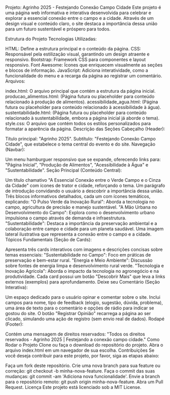 Projeto: Agrinho 2025 - Festejando Conexão Campo Cidade
Este projeto é uma página web informativa e interativa desenvolvida para celebrar e explorar a essencial conexão entre o campo e a cidade. Através de um design visual e conteúdo claro, o site destaca a importância dessa união para um futuro sustentável e próspero para todos.

Estrutura do Projeto
Tecnologias Utilizadas:

HTML: Define a estrutura principal e o conteúdo da página.
CSS: Responsável pela estilização visual, garantindo um design atraente e responsivo.
Bootstrap: Framework CSS para componentes e layout responsivo.
Font Awesome: Ícones que enriquecem visualmente as seções e blocos de informação.
JavaScript: Adiciona interatividade, como a funcionalidade do menu e a recarga da página ao registrar um comentário.
Arquivos:

index.html: O arquivo principal que contém a estrutura da página inicial.
producao_alimentos.html: (Página futura ou placeholder para conteúdo relacionado à produção de alimentos).
acessibilidade_agua.html: (Página futura ou placeholder para conteúdo relacionado à acessibilidade à água).
sustentabilidade.html: (Página futura ou placeholder para conteúdo relacionado à sustentabilidade, embora a página inicial já aborde o tema).
style.css: O arquivo que contém todos os estilos personalizados para formatar a aparência da página.
Descrição das Seções
Cabeçalho (Header):

Título principal: "Agrinho 2025".
Subtítulo: "Festejando Conexão Campo Cidade", que estabelece o tema central do evento e do site.
Navegação (Navbar):

Um menu hamburguer responsivo que se expande, oferecendo links para: "Página Inicial", "Produção de Alimentos", "Acessibilidade à Água" e "Sustentabilidade".
Seção Principal (Conteúdo Central):

Um título chamativo "A Essencial Conexão entre o Verde Campo e o Cinza da Cidade" com ícones de trator e cidade, reforçando o tema.
Um parágrafo de introdução convidando o usuário a descobrir a importância dessa união.
Três blocos informativos detalhados, cada um com ícones temáticos, explicando:
"O Pulso Verde da Inovação Rural": Aborda a tecnologia no campo, agricultura de precisão e manejo sustentável.
"A Mão Urbana no Desenvolvimento do Campo": Explora como o desenvolvimento urbano impulsiona o campo através de demanda e infraestrutura.
"Sustentabilidade": Destaca a importância da preservação ambiental e a colaboração entre campo e cidade para um planeta saudável.
Uma imagem lateral ilustrativa que representa a conexão entre o campo e a cidade.
Tópicos Fundamentais (Seção de Cards):

Apresenta três cards interativos com imagens e descrições concisas sobre temas essenciais:
"Sustentabilidade no Campo": Foco em práticas de preservação e bem-estar rural.
"Energia e Meio Ambiente": Discussão sobre fontes de energia limpa e desenvolvimento rural verde.
"Tecnologia e Inovação Agrícola": Aborda o impacto da tecnologia no agronegócio e na produtividade.
Cada card possui um botão "Descobrir Mais" que leva a links externos (exemplos) para aprofundamento.
Deixe seu Comentário (Seção Interativa):

Um espaço dedicado para o usuário opinar e comentar sobre o site.
Inclui campos para nome, tipo de feedback (elogio, sugestão, dúvida, problema), uma área de texto para o comentário e opções de rádio para indicar se gostou do site.
O botão "Registrar Opinião" recarrega a página ao ser clicado, simulando uma ação de registro (sem envio real de dados).
Rodapé (Footer):

Contém uma mensagem de direitos reservados: "Todos os direitos reservados - Agrinho 2025 | Festejando a conexão campo cidade."
Como Rodar o Projeto
Clone ou faça o download do repositório do projeto.
Abra o arquivo index.html em um navegador de sua escolha.
Contribuições
Se você deseja contribuir para este projeto, por favor, siga as etapas abaixo:

Faça um fork deste repositório.
Crie uma nova branch para sua feature ou correção: git checkout -b minha-nova-feature.
Faça o commit das suas mudanças: git commit -am 'Adiciona nova funcionalidade'.
Envie a branch para o repositório remoto: git push origin minha-nova-feature.
Abra um Pull Request.
Licença
Este projeto está licenciado sob a MIT License.
